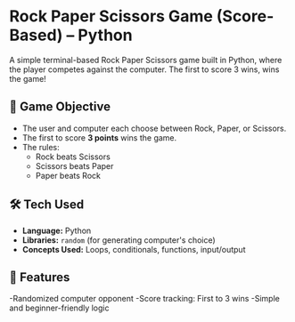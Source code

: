 
# Rock Paper Scissors Game (Score-Based) – Python

A simple terminal-based Rock Paper Scissors game built in Python, where the player competes against the computer. The first to score 3 wins, wins the game!

## 🎯 Game Objective

- The user and computer each choose between Rock, Paper, or Scissors.
- The first to score **3 points** wins the game.
- The rules:
  - Rock beats Scissors
  - Scissors beats Paper
  - Paper beats Rock

## 🛠️ Tech Used

- **Language:** Python 
- **Libraries:** `random` (for generating computer's choice)
- **Concepts Used:** Loops, conditionals, functions, input/output

## 🚀 Features
-Randomized computer opponent
-Score tracking: First to 3 wins
-Simple and beginner-friendly logic
